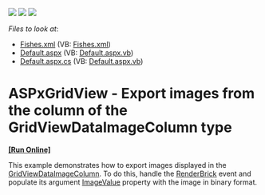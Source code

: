 <!-- default badges list -->
![](https://img.shields.io/endpoint?url=https://codecentral.devexpress.com/api/v1/VersionRange/128533193/15.2.17%2B)
[![](https://img.shields.io/badge/Open_in_DevExpress_Support_Center-FF7200?style=flat-square&logo=DevExpress&logoColor=white)](https://supportcenter.devexpress.com/ticket/details/E4756)
[![](https://img.shields.io/badge/📖_How_to_use_DevExpress_Examples-e9f6fc?style=flat-square)](https://docs.devexpress.com/GeneralInformation/403183)
<!-- default badges end -->
<!-- default file list -->
*Files to look at*:

* [Fishes.xml](./CS/WebSite/App_Data/Fishes.xml) (VB: [Fishes.xml](./VB/WebSite/App_Data/Fishes.xml))
* [Default.aspx](./CS/WebSite/Default.aspx) (VB: [Default.aspx.vb](./VB/WebSite/Default.aspx.vb))
* [Default.aspx.cs](./CS/WebSite/Default.aspx.cs) (VB: [Default.aspx.vb](./VB/WebSite/Default.aspx.vb))
<!-- default file list end -->
# ASPxGridView - Export images from the column of the GridViewDataImageColumn type
<!-- run online -->
**[[Run Online]](https://codecentral.devexpress.com/128533193/)**
<!-- run online end -->


<p>This example demonstrates how to export images displayed in the <a href="http://help.devexpress.com/#AspNet/clsDevExpressWebASPxGridViewGridViewDataImageColumntopic"><u>GridViewDataImageColumn</u></a>. To do this, handle the <a href="http://help.devexpress.com/#AspNet/DevExpressWebASPxGridViewExportASPxGridViewExporter_RenderBricktopic"><u>RenderBrick</u></a> event and populate its argument <a href="http://help.devexpress.com/#AspNet/DevExpressWebASPxGridViewExportASPxGridViewExportRenderingEventArgs_ImageValuetopic"><u>ImageValue</u></a> property with the image in binary format.</p>

<br/>


